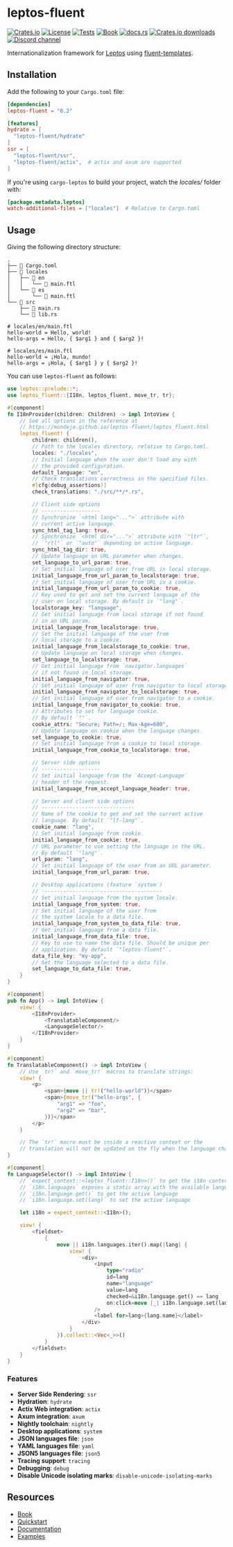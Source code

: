 # leptos-fluent

<!-- This file has been autogenerated.
To update it, change the content of `leptos-fluent/src/lib.rs`
and run `pre-commit run -a cargo-readme`
-->

[![Crates.io](https://img.shields.io/crates/v/leptos-fluent?logo=rust)](https://crates.io/crates/leptos-fluent)
[![License](https://img.shields.io/crates/l/leptos-fluent?logo=mit)](https://github.com/mondeja/leptos-fluent/blob/master/LICENSE)
[![Tests](https://img.shields.io/github/actions/workflow/status/mondeja/leptos-fluent/ci.yml?label=tests&logo=github)](https://github.com/mondeja/leptos-fluent/actions)
[![Book](https://img.shields.io/github/actions/workflow/status/mondeja/leptos-fluent/.github%2Fworkflows%2Fci.yml?logo=github&label=book)](https://mondeja.github.io/leptos-fluent/)
[![docs.rs](https://img.shields.io/docsrs/leptos-fluent?logo=docs.rs)](https://docs.rs/leptos-fluent)
[![Crates.io downloads](https://img.shields.io/crates/d/leptos-fluent)](https://crates.io/crates/leptos-fluent)
[![Discord channel](https://img.shields.io/badge/discord-grey?logo=discord&logoColor=white)](https://discord.com/channels/1031524867910148188/1251579884371705927)

Internationalization framework for [Leptos] using [fluent-templates].

## Installation

Add the following to your `Cargo.toml` file:

```toml
[dependencies]
leptos-fluent = "0.2"

[features]
hydrate = [
  "leptos-fluent/hydrate"
]
ssr = [
  "leptos-fluent/ssr",
  "leptos-fluent/actix",  # actix and axum are supported
]
```

If you're using `cargo-leptos` to build your project, watch the
_locales/_ folder with:

```toml
[package.metadata.leptos]
watch-additional-files = ["locales"]  # Relative to Cargo.toml
```

## Usage

Giving the following directory structure:

```plaintext
.
├── 📄 Cargo.toml
├── 📁 locales
│   ├── 📁 en
│   │   └── 📄 main.ftl
│   └── 📁 es
│       └── 📄 main.ftl
└── 📁 src
    ├── 📄 main.rs
    └── 📄 lib.rs
```

```ftl
# locales/en/main.ftl
hello-world = Hello, world!
hello-args = Hello, { $arg1 } and { $arg2 }!
```

```ftl
# locales/es/main.ftl
hello-world = ¡Hola, mundo!
hello-args = ¡Hola, { $arg1 } y { $arg2 }!
```

You can use `leptos-fluent` as follows:

```rust
use leptos::prelude::*;
use leptos_fluent::{I18n, leptos_fluent, move_tr, tr};

#[component]
fn I18nProvider(children: Children) -> impl IntoView {
    // See all options in the reference at
    // https://mondeja.github.io/leptos-fluent/leptos_fluent.html
    leptos_fluent! {
        children: children(),
        // Path to the locales directory, relative to Cargo.toml.
        locales: "./locales",
        // Initial language when the user don't load any with
        // the provided configuration.
        default_language: "en",
        // Check translations correctness in the specified files.
        #[cfg(debug_assertions)]
        check_translations: "./src/**/*.rs",

        // Client side options
        // -------------------
        // Synchronize `<html lang="...">` attribute with
        // current active language.
        sync_html_tag_lang: true,
        // Synchronize `<html dir="...">` attribute with `"ltr"`,
        // `"rtl"` or `"auto"` depending on active language.
        sync_html_tag_dir: true,
        // Update language on URL parameter when changes.
        set_language_to_url_param: true,
        // Set initial language of user from URL in local storage.
        initial_language_from_url_param_to_localstorage: true,
        // Set initial language of user from URL in a cookie.
        initial_language_from_url_param_to_cookie: true,
        // Key used to get and set the current language of the
        // user on local storage. By default is `"lang"`.
        localstorage_key: "language",
        // Get initial language from local storage if not found
        // in an URL param.
        initial_language_from_localstorage: true,
        // Set the initial language of the user from
        // local storage to a cookie.
        initial_language_from_localstorage_to_cookie: true,
        // Update language on local storage when changes.
        set_language_to_localstorage: true,
        // Get initial language from `navigator.languages`
        // if not found in local storage.
        initial_language_from_navigator: true,
        // Set initial language of user from navigator to local storage.
        initial_language_from_navigator_to_localstorage: true,
        // Set initial language of user from navigator to a cookie.
        initial_language_from_navigator_to_cookie: true,
        // Attributes to set for language cookie.
        // By default `""`.
        cookie_attrs: "Secure; Path=/; Max-Age=600",
        // Update language on cookie when the language changes.
        set_language_to_cookie: true,
        // Set initial language from a cookie to local storage.
        initial_language_from_cookie_to_localstorage: true,

        // Server side options
        // -------------------
        // Set initial language from the `Accept-Language`
        // header of the request.
        initial_language_from_accept_language_header: true,

        // Server and client side options
        // ------------------------------
        // Name of the cookie to get and set the current active
        // language. By default `"lf-lang"`.
        cookie_name: "lang",
        // Set initial language from cookie.
        initial_language_from_cookie: true,
        // URL parameter to use setting the language in the URL.
        // By default `"lang"`.
        url_param: "lang",
        // Set initial language of the user from an URL parameter.
        initial_language_from_url_param: true,

        // Desktop applications (feature `system`)
        // ---------------------------------------
        // Set initial language from the system locale.
        initial_language_from_system: true,
        // Set initial language of the user from
        // the system locale to a data file.
        initial_language_from_system_to_data_file: true,
        // Get initial language from a data file.
        initial_language_from_data_file: true,
        // Key to use to name the data file. Should be unique per
        // application. By default `"leptos-fluent"`.
        data_file_key: "my-app",
        // Set the language selected to a data file.
        set_language_to_data_file: true,
    }
}

#[component]
pub fn App() -> impl IntoView {
    view! {
        <I18nProvider>
            <TranslatableComponent/>
            <LanguageSelector/>
        </I18nProvider>
    }
}

#[component]
fn TranslatableComponent() -> impl IntoView {
    // Use `tr!` and `move_tr!` macros to translate strings:
    view! {
        <p>
            <span>{move || tr!("hello-world")}</span>
            <span>{move_tr!("hello-args", {
                "arg1" => "foo",
                "arg2" => "bar",
            })}</span>
        </p>
    }

    // The `tr!` macro must be inside a reactive context or the
    // translation will not be updated on the fly when the language changes.
}

#[component]
fn LanguageSelector() -> impl IntoView {
    // `expect_context::<leptos_fluent::I18n>()` to get the i18n context
    // `i18n.languages` exposes a static array with the available languages
    // `i18n.language.get()` to get the active language
    // `i18n.language.set(lang)` to set the active language

    let i18n = expect_context::<I18n>();

    view! {
        <fieldset>
            {
                move || i18n.languages.iter().map(|lang| {
                    view! {
                        <div>
                            <input
                                type="radio"
                                id=lang
                                name="language"
                                value=lang
                                checked=&i18n.language.get() == lang
                                on:click=move |_| i18n.language.set(lang)
                            />
                            <label for=lang>{lang.name}</label>
                        </div>
                    }
                }).collect::<Vec<_>>()
            }
        </fieldset>
    }
}
```

### Features

- **Server Side Rendering**: `ssr`
- **Hydration**: `hydrate`
- **Actix Web integration**: `actix`
- **Axum integration**: `axum`
- **Nightly toolchain**: `nightly`
- **Desktop applications**: `system`
- **JSON languages file**: `json`
- **YAML languages file**: `yaml`
- **JSON5 languages file**: `json5`
- **Tracing support**: `tracing`
- **Debugging**: `debug`
- **Disable Unicode isolating marks**: `disable-unicode-isolating-marks`

## Resources

- [Book]
- [Quickstart]
- [Documentation]
- [Examples]

[leptos]: https://leptos.dev/
[fluent-templates]: https://github.com/XAMPPRocky/fluent-templates
[quickstart]: https://mondeja.github.io/leptos-fluent/leptos_fluent.html
[examples]: https://github.com/mondeja/leptos-fluent/tree/master/examples
[book]: https://mondeja.github.io/leptos-fluent/
[documentation]: https://docs.rs/leptos-fluent

